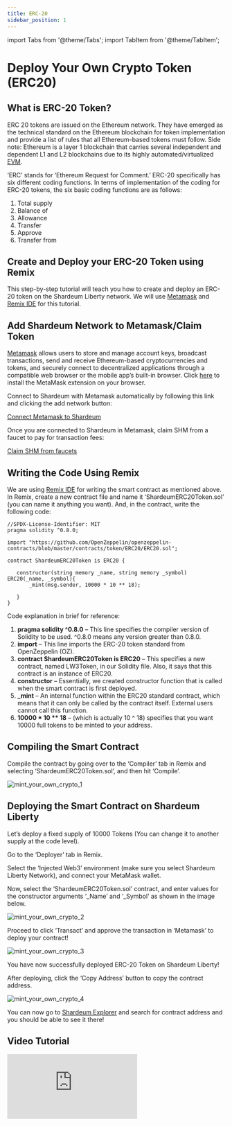 ```yaml
---
title: ERC-20
sidebar_position: 1
---
```


import Tabs from '@theme/Tabs';
import TabItem from '@theme/TabItem';

# Deploy Your Own Crypto Token (ERC20)

## What is ERC-20 Token?

ERC 20 tokens are issued on the Ethereum network. They have emerged as the technical standard on the Ethereum blockchain for token implementation and provide a list of rules that all Ethereum-based tokens must follow. Side note: Ethereum is a layer 1 blockchain that carries several independent and dependent L1 and L2 blockchains due to its highly automated/virtualized [EVM](https://shardeum.org/blog/ethereum-virtual-machine-evm-simplified/).

‘ERC’ stands for ‘Ethereum Request for Comment.’ ERC-20 specifically has six different coding functions. In terms of implementation of the coding for ERC-20 tokens, the six basic coding functions are as follows:

1. Total supply
2. Balance of
3. Allowance
4. Transfer
5. Approve
6. Transfer from

## Create and Deploy your ERC-20 Token using Remix

This step-by-step tutorial will teach you how to create and deploy an ERC-20 token on the Shardeum Liberty network. We will use [Metamask](https://metamask.io/) and [Remix IDE](https://remix.ethereum.org/) for this tutorial.

## Add Shardeum Network to Metamask/Claim Token

[Metamask](https://metamask.io/) allows users to store and manage account keys, broadcast transactions, send and receive Ethereum-based cryptocurrencies and tokens, and securely connect to decentralized applications through a compatible web browser or the mobile app’s built-in browser. Click [here](https://metamask.io/download/) to install the MetaMask extension on your browser.

Connect to Shardeum with Metamask automatically by following this link and clicking the add network button:

[Connect Metamask to Shardeum](/network/endpoints#Connect-Wallet)

Once you are connected to Shardeum in Metamask, claim SHM from a faucet to pay for transaction fees:

[Claim SHM from faucets](/faucet/claim)

## Writing the Code Using Remix

We are using [Remix IDE](https://remix.ethereum.org/) for writing the smart contract as mentioned above. In Remix, create a new contract file and name it ‘ShardeumERC20Token.sol’ (you can name it anything you want). And, in the contract, write the following code:

<Tabs>
  <TabItem value="solidity" label="Solidity" default>

```solidity
//SPDX-License-Identifier: MIT
pragma solidity ^0.8.0;

import "https://github.com/OpenZeppelin/openzeppelin-contracts/blob/master/contracts/token/ERC20/ERC20.sol";

contract ShardeumERC20Token is ERC20 {

   constructor(string memory _name, string memory _symbol) ERC20(_name, _symbol){
       _mint(msg.sender, 10000 * 10 ** 18);

   }
}
```

  </TabItem>
</Tabs>

Code explanation in brief for reference:

1. **pragma solidity ^0.8.0** – This line specifies the compiler version of Solidity to be used. ^0.8.0 means any version greater than 0.8.0.
2. **import** – This line imports the ERC-20 token standard from OpenZeppelin (OZ).
3. **contract ShardeumERC20Token is ERC20** – This specifies a new contract, named LW3Token, in our Solidity file. Also, it says that this contract is an instance of ERC20.
4. **constructor** – Essentially, we created constructor function that is called when the smart contract is first deployed.
5. **_mint** – An internal function within the ERC20 standard contract, which means that it can only be called by the contract itself. External users cannot call this function.
6. __10000 * 10 ** 18__ – (which is actually 10 ^ 18) specifies that you want 10000 full tokens to be minted to your address.

## Compiling the Smart Contract

Compile the contract by going over to the ‘Compiler’ tab in Remix and selecting ‘ShardeumERC20Token.sol’, and then hit ‘Compile’.

![mint_your_own_crypto_1](/img/mint_your_own_crypto/mint_your_own_crypto_1.jpg)

## Deploying the Smart Contract on Shardeum Liberty

Let’s deploy a fixed supply of 10000 Tokens (You can change it to another supply at the code level).

Go to the ‘Deployer’ tab in Remix.

Select the ‘Injected Web3’ environment (make sure you select Shardeum Liberty Network), and connect your MetaMask wallet.

Now, select the ‘ShardeumERC20Token.sol’ contract, and enter values for the constructor arguments ‘_Name’ and ‘_Symbol’ as shown in the image below.

![mint_your_own_crypto_2](/img/mint_your_own_crypto/mint_your_own_crypto_2.jpg)

Proceed to click ‘Transact’ and approve the transaction in ‘Metamask’ to deploy your contract!

![mint_your_own_crypto_3](/img/mint_your_own_crypto/mint_your_own_crypto_3.jpg)

You have now successfully deployed ERC-20 Token on Shardeum Liberty!

After deploying, click the ‘Copy Address’ button to copy the contract address.

![mint_your_own_crypto_4](/img/mint_your_own_crypto/mint_your_own_crypto_4.jpg)

You can now go to [Shardeum Explorer](https://docs.shardeum.org/network/explorer) and search for contract address and you should be able to see it there!

## Video Tutorial

<iframe id="ytplayer" type="text/html"
  class="video"
  src="https://www.youtube.com/embed/sSjzxuxCOCA"
  allowFullScreen="allowFullScreen"
  mozallowfullscreen="mozallowfullscreen"
  msallowfullscreen="msallowfullscreen"
  oallowfullscreen="oallowfullscreen"
  webkitallowfullscreen="webkitallowfullscreen"
  frameBorder="0">
  </iframe>
